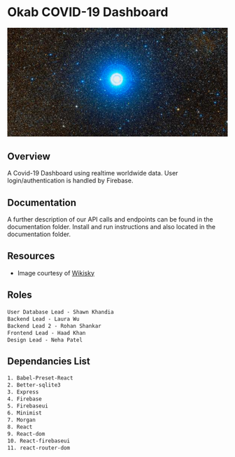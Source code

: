 # Okab COVID-19 Dashboard
![alt text](./okab.png)

## Overview
A Covid-19 Dashboard using realtime worldwide data. User login/authentication is handled by Firebase.

## Documentation
A further description of our API calls and endpoints can be found in the documentation folder.
Install and run instructions and also located in the documentation folder.

## Resources
- Image courtesy of [Wikisky](http://wikisky.org)

## Roles
    User Database Lead - Shawn Khandia 
    Backend Lead - Laura Wu
    Backend Lead 2 - Rohan Shankar
    Frontend Lead - Haad Khan
    Design Lead - Neha Patel 

## Dependancies List
    1. Babel-Preset-React
    2. Better-sqlite3
    3. Express
    4. Firebase
    5. Firebaseui
    6. Minimist
    7. Morgan
    8. React
    9. React-dom
    10. React-firebaseui
    11. react-router-dom
